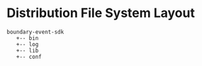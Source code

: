 Distribution File System Layout
===============================


```
boundary-event-sdk
   +-- bin
   +-- log
   +-- lib
   +-- conf
```
